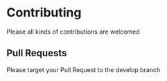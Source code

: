 # Contributing
Please all kinds of contributions are welcomed

## Pull Requests
Please target your Pull Request to the develop branch

